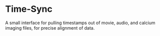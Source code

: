 # Time-Sync
A small interface for pulling timestamps out of movie, audio, and calcium imaging files, for precise alignment of data.
